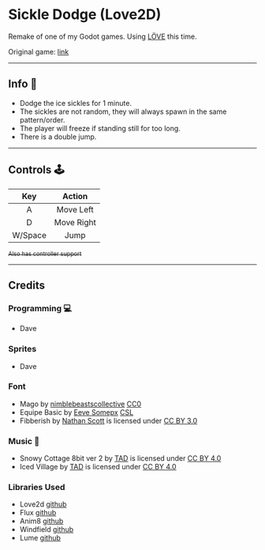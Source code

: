 # Sickle Dodge (Love2D)

Remake of one of my Godot games. Using [LÖVE](https://love2d.org/) this time. 

Original game: [link](https://sugarvoid.itch.io/sickle-dodge) 

<hr>

## Info :dart:
- Dodge the ice sickles for 1 minute.
- The sickles are not random, they will always spawn in the same pattern/order.
- The player will freeze if standing still for too long.
- There is a double jump.
<hr>

## Controls :joystick: 

|Key|Action|
|:---:|:---:|
|A|Move Left|
|D|Move Right|
|W/Space|Jump|

~~<sub>Also has controller support</sub>~~
<hr>


## Credits
### Programming :computer: 
- Dave
### Sprites
- Dave
### Font
- Mago by [nimblebeastscollective](https://nimblebeastscollective.itch.io) [CC0](https://creativecommons.org/publicdomain/zero/1.0/)
- Equipe Basic by [Eeve Somepx](https://somepx.itch.io/) [CSL](http://www.palmentieri.it/somepx/license.txt)
- Fibberish by [Nathan Scott](@caffi_nate) is licensed under [CC BY 3.0]()
### Music :musical_keyboard:
- Snowy Cottage 8bit ver 2 by [TAD](https://www.youtube.com/c/Tadon) is licensed under [CC BY 4.0](https://creativecommons.org/licenses/by/4.0/)
- Iced Village by [TAD](https://www.youtube.com/c/Tadon) is licensed under [CC BY 4.0](https://creativecommons.org/licenses/by/4.0/)
### Libraries Used
- Love2d [github](https://github.com/love2d/love)
- Flux [github](https://github.com/rxi/flux)
- Anim8 [github](https://github.com/kikito/anim8)
- Windfield [github](https://github.com/a327ex/windfield)
- Lume [github](https://github.com/rxi/lume)